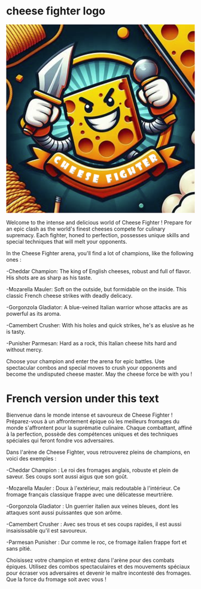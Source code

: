 # cheese fighter logo

![Cheese Fighter](https://github.com/Dam-Git/cheese_fighter/blob/main/cheese_fighter.png)

Welcome to the intense and delicious world of Cheese Fighter ! Prepare for an epic clash as the world's finest cheeses compete for culinary supremacy. Each fighter, honed to perfection, possesses unique skills and special techniques that will melt your opponents.

In the Cheese Fighter arena, you'll find a lot of champions, like the following ones :

-Cheddar Champion: The king of English cheeses, robust and full of flavor. His shots are as sharp as his taste.

-Mozarella Mauler: Soft on the outside, but formidable on the inside. This classic French cheese strikes with deadly delicacy.

-Gorgonzola Gladiator: A blue-veined Italian warrior whose attacks are as powerful as its aroma.

-Camembert Crusher: With his holes and quick strikes, he's as elusive as he is tasty.

-Punisher Parmesan: Hard as a rock, this Italian cheese hits hard and without mercy.


Choose your champion and enter the arena for epic battles. Use spectacular combos and special moves to crush your opponents and become the undisputed cheese master. May the cheese force be with you !




# French version under this text 


Bienvenue dans le monde intense et savoureux de Cheese Fighter ! Préparez-vous à un affrontement épique où les meilleurs fromages du monde s'affrontent pour la suprématie culinaire. Chaque combattant, affiné à la perfection, possède des compétences uniques et des techniques spéciales qui feront fondre vos adversaires.

Dans l'arène de Cheese Fighter, vous retrouverez pleins de champions, en voici des exemples :

-Cheddar Champion : Le roi des fromages anglais, robuste et plein de saveur. Ses coups sont aussi aigus que son goût.

-Mozarella Mauler : Doux à l'extérieur, mais redoutable à l'intérieur. Ce fromage français classique frappe avec une délicatesse meurtrière.

-Gorgonzola Gladiator : Un guerrier italien aux veines bleues, dont les attaques sont aussi puissantes que son arôme.

-Camembert Crusher : Avec ses trous et ses coups rapides, il est aussi insaisissable qu'il est savoureux.

-Parmesan Punisher : Dur comme le roc, ce fromage italien frappe fort et sans pitié.


Choisissez votre champion et entrez dans l'arène pour des combats épiques. Utilisez des combos spectaculaires et des mouvements spéciaux pour écraser vos adversaires et devenir le maître incontesté des fromages. Que la force du fromage soit avec vous !
